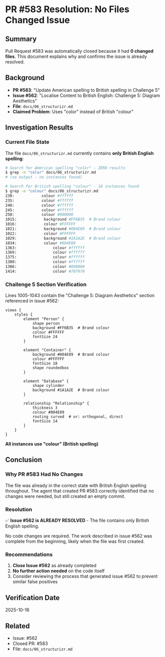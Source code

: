 # PR #583 Resolution: No Files Changed Issue

## Summary

Pull Request #583 was automatically closed because it had **0 changed files**. This document explains why and confirms the issue is already resolved.

## Background

- **PR #583**: "Update American spelling to British spelling in Challenge 5"
- **Issue #562**: "Localise Content to British English: Challenge 5: Diagram Aesthetics"
- **File**: `docs/06_structurizr.md`
- **Claimed Problem**: Uses "color" instead of British "colour"

## Investigation Results

### Current File State

The file `docs/06_structurizr.md` currently contains **only British English spelling**:

```bash
# Search for American spelling "color" - ZERO results
$ grep -n "color" docs/06_structurizr.md
# (no output - no instances found)

# Search for British spelling "colour" - 16 instances found
$ grep -n "colour" docs/06_structurizr.md
230:            colour #ffffff
235:            colour #ffffff
240:            colour #ffffff
245:            colour #ffffff
250:            colour #000000
1015:            background #FF6B35  # Brand colour
1016:            colour #FFFFFF
1021:            background #004E89  # Brand colour
1022:            colour #FFFFFF
1029:            background #1A1A2E  # Brand colour
1034:            colour #004E89
1363:                colour #ffffff
1369:                colour #ffffff
1375:                colour #ffffff
1380:                colour #ffffff
1386:                colour #000000
1414:                colour #707070
```

### Challenge 5 Section Verification

Lines 1005-1043 contain the "Challenge 5: Diagram Aesthetics" section referenced in issue #562:

```structurizr
views {
    styles {
        element "Person" {
            shape person
            background #FF6B35  # Brand colour
            colour #FFFFFF
            fontSize 24
        }
        
        element "Container" {
            background #004E89  # Brand colour
            colour #FFFFFF
            fontSize 18
            shape roundedbox
        }
        
        element "Database" {
            shape cylinder
            background #1A1A2E  # Brand colour
        }
        
        relationship "Relationship" {
            thickness 3
            colour #004E89
            routing curved  # or: orthogonal, direct
            fontSize 14
        }
    }
}
```

**All instances use "colour" (British spelling)**

## Conclusion

### Why PR #583 Had No Changes

The file was already in the correct state with British English spelling throughout. The agent that created PR #583 correctly identified that no changes were needed, but still created an empty commit.

### Resolution

✅ **Issue #562 is ALREADY RESOLVED** - The file contains only British English spelling.

No code changes are required. The work described in issue #562 was complete from the beginning, likely when the file was first created.

### Recommendations

1. **Close Issue #562** as already completed
2. **No further action needed** on the code itself
3. Consider reviewing the process that generated issue #562 to prevent similar false positives

## Verification Date

2025-10-16

## Related

- Issue: #562
- Closed PR: #583
- File: `docs/06_structurizr.md`
